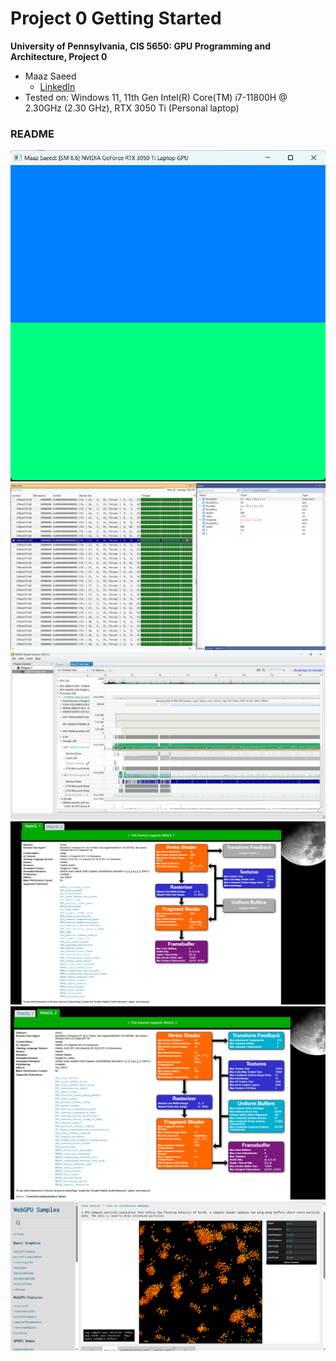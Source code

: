 Project 0 Getting Started
====================

**University of Pennsylvania, CIS 5650: GPU Programming and Architecture, Project 0**

* Maaz Saeed
  * [LinkedIn](https://www.linkedin.com/in/maaz-saeed1/)
* Tested on: Windows 11, 11th Gen Intel(R) Core(TM) i7-11800H @ 2.30GHz (2.30 GHz), RTX 3050 Ti (Personal laptop)

### README

![CUDA GL CHECK](images/2.1.1_.png)
![Nsight Debugging, Autos window, and Warp Info](images/2.1.3_.png)
![Nsight Systems](images/2.1.4_.png)
![WebGL_1](images/2.1.5.1_.png)
![WebGL_2](images/2.1.5.2_.png)
![WebGPU](images/2.1.6_.png)
